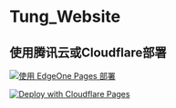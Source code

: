 # Tung_Website

## 使用腾讯云或Cloudflare部署
[![使用 EdgeOne Pages 部署](https://cdnstatic.tencentcs.com/edgeone/pages/deploy.svg)](https://console.cloud.tencent.com/edgeone/pages)

[![Deploy with Cloudflare Pages](https://img.shields.io/badge/Deploy%20to-Cloudflare%20Pages-338af3?style=for-the-badge&logo=cloudflare)](https://dash.cloudflare.com/)
